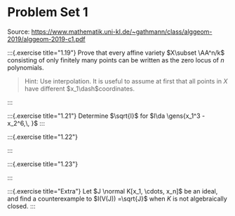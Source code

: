 # Problem Set 1

Source: <https://www.mathematik.uni-kl.de/~gathmann/class/alggeom-2019/alggeom-2019-c1.pdf>

:::{.exercise title="1.19"}
Prove that every affine variety $X\subset \AA^n/k$ consisting of only finitely many points can be written as the zero locus of $n$ polynomials.

> Hint: Use interpolation. 
  It is useful to assume at first that all points in $X$ have different $x_1\dash$coordinates.

:::

:::{.exercise title="1.21"}
Determine $\sqrt{I}$ for $I\da \gens{x_1^3 - x_2^6,\, }$
:::

:::{.exercise title="1.22"}

:::


:::{.exercise title="1.23"}

:::


:::{.exercise title="Extra"}
Let $J \normal K[x_1, \cdots, x_n]$ be an ideal, and find a counterexample to $I(V(J)) =\sqrt{J}$ when $K$ is not algebraically closed.
:::

